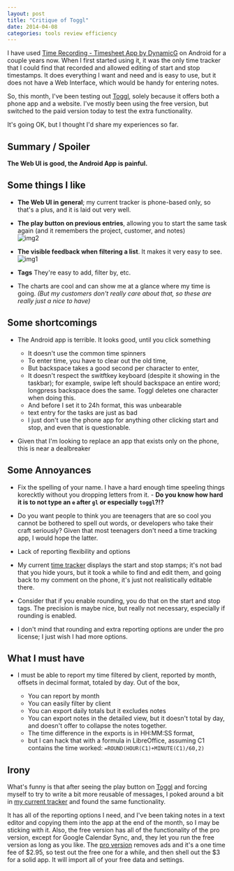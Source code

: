 ```yaml
---
layout: post
title: "Critique of Toggl"
date: 2014-04-08
categories: tools review efficiency
---
```


[Toggl]: http://toggl.com
[tracker]: https://play.google.com/store/apps/details?id=com.dynamicg.timerecording

I have used [Time Recording - Timesheet App by DynamicG][tracker] on Android for a couple years now. When I first started using it, it was the only time tracker that I could find that recorded and allowed editing of start and stop timestamps. It does everything I want and need and is easy to use, but it does not have a Web Interface, which would be handy for entering notes.

So, this month, I've been testing out [Toggl][], solely because it offers both a phone app and a website. I've mostly been using the free version, but switched to the paid version today to test the extra functionality.

It's going OK, but I thought I'd share my experiences so far.

## Summary / Spoiler

**The Web UI is good, the Android App is painful.**

## Some things I like

+ **The Web UI in general**; my current tracker is phone-based only, so that's a plus, and it is laid out very well.

+ **The play button on previous entries**, allowing you to start the same task again (and it remembers the project, customer, and notes)  
![img2][]

+ **The visible feedback when filtering a list**. It makes it very easy to see.  
![img1][]

+ **Tags** They're easy to add, filter by, etc.

+ The charts are cool and can show me at a glance where my time is going. *(But my customers don't really care about that, so these are really just a nice to have)*


## Some shortcomings

+ The Android app is terrible. It looks good, until you click something
  - It doesn't use the common time spinners
  - To enter time, you have to clear out the old time,
  - But backspace takes a good second per character to enter,
  - It doesn't respect the switftkey keyboard (despite it showing in the taskbar); for example, swipe left should backspace an entire word; longpress backspace does the same. Toggl deletes one character when doing this.
  - And before I set it to 24h format, this was unbearable
  - text entry for the tasks are just as bad
  - I just don't use the phone app for anything other clicking start and stop, and even that is questionable.

+ Given that I'm looking to replace an app that exists only on the phone, this is near a dealbreaker

## Some Annoyances

+ Fix the spelling of your name. I have a hard enough time speeling things korecktly without you dropping letters from it.  - **Do you know how hard it is to not type an `e` after `gl` or especially `toggl`?!?**
- Do you want people to think you are teenagers that are so cool you cannot be bothered to spell out words, or developers who take their craft seriously? Given that most teenagers don't need a time tracking app, I would hope the latter.

+ Lack of reporting flexibility and options

+ My current [time tracker][tracker] displays the start and stop stamps; it's not bad that you hide yours, but it took a while to find and edit them, and going back to my comment on the phone, it's just not realistically editable there.

+ Consider that if you enable rounding, you do that on the start and stop tags. The precision is maybe nice, but really not necessary, especially if rounding is enabled.

+ I don't mind that rounding and extra reporting options are under the pro license; I just wish I had more options.

## What I must have

+ I must be able to report my time filtered by client, reported by month, offsets in decimal format, totaled by day. Out of the box,

	- You can report by month
	- You can easily filter by client
	- You can export daily totals but it excludes notes
	- You can export notes in the detailed view, but it doesn't total by day, and doesn't offer to collapse the notes together.
	- The time difference in the exports is in HH:MM:SS format,
	- but I can hack that with a formula in LibreOffice, assuming C1 contains the time worked: `=ROUND(HOUR(C1)+MINUTE(C1)/60,2)`

## Irony

What's funny is that after seeing the play button on [Toggl][] and forcing myself to try to write a bit more reusable of messages, I poked around a bit in [my current tracker][tracker] and found the same functionality.

It has all of the reporting options I need, and I've been taking notes in a text editor and copying them into the app at the end of the month, so I may be sticking with it. Also, the free version has all of the functionality of the pro version, except for Google Calendar Sync, and, they let you run the free version as long as you like. The [pro version](https://play.google.com/store/apps/details?id=com.dynamicg.timerecording.pro) removes ads and it's a one time fee of $2.95, so test out the free one for a while, and then shell out the $3 for a solid app. It will import all of your free data and settings.

[img1]: https://dl.dropboxusercontent.com/u/16078906/screenshots/2014-04-08-toggl-1.png
[img2]: https://dl.dropboxusercontent.com/u/16078906/screenshots/2014-04-08-toggl-2.png
